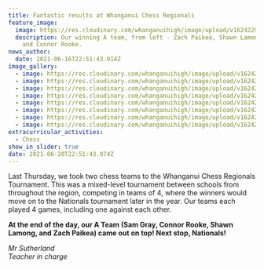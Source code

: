 ```yaml
---
title: Fantastic results at Whanganui Chess Regionals
feature_image:
  image: https://res.cloudinary.com/whanganuihigh/image/upload/v1624229915/News/1.Main_photo.jpg
  description: Our winning A team, from left - Zach Paikea, Shawn Lamong, Sam Gray
    and Connor Rooke.
news_author:
  date: 2021-06-16T22:51:43.914Z
image_gallery:
  - image: https://res.cloudinary.com/whanganuihigh/image/upload/v1624229956/News/IMG_1528.jpg
  - image: https://res.cloudinary.com/whanganuihigh/image/upload/v1624229992/News/IMG_1544.jpg
  - image: https://res.cloudinary.com/whanganuihigh/image/upload/v1624230028/News/IMG_1552.jpg
  - image: https://res.cloudinary.com/whanganuihigh/image/upload/v1624230100/News/IMG_1558.jpg
  - image: https://res.cloudinary.com/whanganuihigh/image/upload/v1624230139/News/IMG_1567.jpg
  - image: https://res.cloudinary.com/whanganuihigh/image/upload/v1624230179/News/IMG_1570.jpg
  - image: https://res.cloudinary.com/whanganuihigh/image/upload/v1624230215/News/IMG_1577.jpg
  - image: https://res.cloudinary.com/whanganuihigh/image/upload/v1624230258/News/IMG_1585.jpg
extracurricular_activities:
  - Chess
show_in_slider: true
date: 2021-06-20T22:51:43.974Z
---
```

Last Thursday, we took two chess teams to the Whanganui Chess Regionals Tournament. This was a mixed-level tournament between schools from throughout the region, competing in teams of 4, where the winners would move on to the Nationals tournament later in the year. Our teams each played 4 games, including one against each other. 

**At the end of the day, our A Team (Sam Gray, Connor Rooke, Shawn Lamong, and Zach Paikea) came out on top!  Next stop, Nationals!**

*Mr Sutherland  
Teacher in charge*

